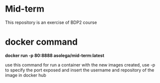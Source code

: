 # Mid-term
This repository is an exercise of BDP2 course

# docker command

**docker run -p 80:8888 asolega/mid-term:latest**

use this command for run a container with the new images created, use -p to specify the port exposed and insert the username and repository of the image in docker hub

